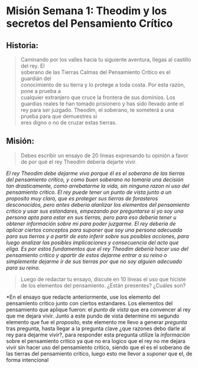 # Misión Semana 1: Theodim y los secretos del Pensamiento Crítico 

## Historia:
> Caminando	por	los	valles	hacia	 tu	siguiente	aventura,	llegas	al	castillo	del	rey.	El	
soberano	 de	 las	 Tierras	 Calmas	 del	 Pensamiento	 Crítico	 es	 el	 guardián	 del	
conocimiento	de	su	 tierra	y	lo	protege	a	 toda	costa.	Por	esta	razón,	pone	a	prueba	a	
cualquier	extranjero	que	cruce	la	frontera	de	sus	dominios. Los	guardias	reales	 te	han	 tomado	prisionero	y	has	sido	llevado	ante el	rey	para ser	juzgado.	Theodim,	el	soberano,	te	someterá	a	una	prueba	para	que	demuestres	si	
eres	digno	o	no	de	cruzar	estas	tierras.	

## Misión:
> Debes escribir	un	ensayo	de	20	líneas	expresando	tu	opinión a	favor	de	por	
qué	el	rey	Theodim	debería	dejarte	vivir.

*El rey Theodim debe dejarme vivo porque él es el soberano de las tierras del pensamiento critico, y como buen soberano no tomaria una decisión tan drasticamente, como arrebatarme la vida, sin ninguna razon ni uso del pensamiento critico. El rey puede tener un punto de vista junto a un proposito muy claro, que es proteger sus tierras de forasteros desconocidos, pero antes deberia alanlizar los elementos del pensamiento critico y usar sus estandares, empezando por preguntarse si yo soy una persona apta para estar en sus tierras, pero para eso deberia tener u obtener información sobre mi para poder juzgarme. El rey deberia de aplicar ciertos conceptos para suponer que soy una persona adecuada para sus tierras y a partir de esto inferir sobre sus posibles acciones, para luego analizar las posibles implicaciones y consecuencia del acto que eliga. Es por estos fundamentos que el rey Theodim deberia hacer uso del pensamiento critico y apartir de estos dejarme entrar a su reino o simplemente dejarme ir de sus tierras por que no soy alguien adecuado para su reino.*               

> Luego	 de	 redactar	tu	ensayo,	 discute	en	 10	líneas	el	 uso	 que	 hiciste	 de	los	
elementos	del	pensamiento.	¿Están	presentes?	¿Cuáles	son?

*En el ensayo que redacte anteriormente, use los elemento del pensamiento critico junto con ciertos estandares. Los elementos del pensamiento que aplique fueron: el _punto de vista_ que era convencer al rey que me dejara vivir. Junto a este pundo de vista determine mi segundo elemento que fue el _proposito_, este elemento me llevo a generar _pregunta_ tras pregunta, hasta llegar a la pregunta clave ¿que razones debo darle al rey para dejarme vivir?, para responder esta pregunta utilize la _información_ sobre el pensamiento critico ya que no era logico que el rey no me dejara vivir sin hacer uso del pensamiento critico, siendo que el es el soberano de las tierras del pensamiento critico, luego esto me llevor a _suponer_ que el, de forma intencional         
